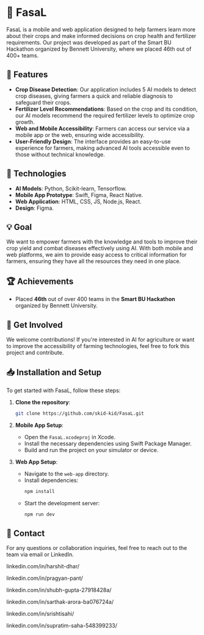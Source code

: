 # 🌱 FasaL

FasaL is a mobile and web application designed to help farmers learn more about their crops and make informed decisions on crop health and fertilizer requirements. Our project was developed as part of the Smart BU Hackathon organized by Bennett University, where we placed 46th out of 400+ teams.

## 📱 Features

- **Crop Disease Detection**: Our application includes 5 AI models to detect crop diseases, giving farmers a quick and reliable diagnosis to safeguard their crops.
- **Fertilizer Level Recommendations**: Based on the crop and its condition, our AI models recommend the required fertilizer levels to optimize crop growth.
- **Web and Mobile Accessibility**: Farmers can access our service via a mobile app or the web, ensuring wide accessibility.
- **User-Friendly Design**: The interface provides an easy-to-use experience for farmers, making advanced AI tools accessible even to those without technical knowledge.

## 🚀 Technologies

- **AI Models**: Python, Scikit-learn, Tensorflow.
- **Mobile App Prototype**: Swift, Figma, React Native.
- **Web Application**: HTML, CSS, JS, Node.js, React.
- **Design**: Figma.

## 💡 Goal

We want to empower farmers with the knowledge and tools to improve their crop yield and combat diseases effectively using AI. With both mobile and web platforms, we aim to provide easy access to critical information for farmers, ensuring they have all the resources they need in one place.

## 🏆 Achievements

- Placed **46th** out of over 400 teams in the **Smart BU Hackathon** organized by Bennett University.

## 🌟 Get Involved

We welcome contributions! If you're interested in AI for agriculture or want to improve the accessibility of farming technologies, feel free to fork this project and contribute.

## 📥 Installation and Setup

To get started with FasaL, follow these steps:

1. **Clone the repository**:
   ```bash
   git clone https://github.com/skid-kid/FasaL.git
   ```

2. **Mobile App Setup**:
   - Open the `FasaL.xcodeproj` in Xcode.
   - Install the necessary dependencies using Swift Package Manager.
   - Build and run the project on your simulator or device.

3. **Web App Setup**:
   - Navigate to the `web-app` directory.
   - Install dependencies:
     ```bash
     npm install
     ```
   - Start the development server:
     ```bash
     npm run dev
     ```

## 📧 Contact

For any questions or collaboration inquiries, feel free to reach out to the team via email or LinkedIn.

linkedin.com/in/harshit-dhar/



linkedin.com/in/pragyan-pant/




linkedin.com/in/shubh-gupta-27918428a/





linkedin.com/in/sarthak-arora-ba076724a/





linkedin.com/in/srishtisahi/





linkedin.com/in/supratim-saha-548399233/ 
